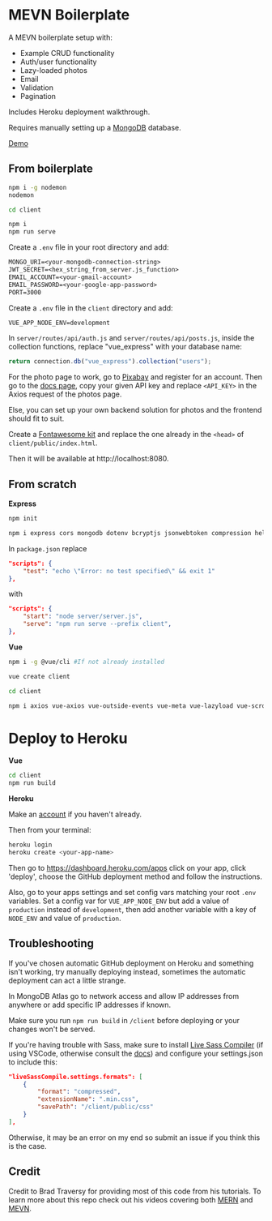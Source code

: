 <h1>MEVN Boilerplate</h1>

A MEVN boilerplate setup with:

<ul>
 <li>Example CRUD functionality</li>
 <li>Auth/user functionality</li>
 <li>Lazy-loaded photos</li>
 <li>Email</li>
 <li>Validation</li>
 <li>Pagination</li> 
</ul>

Includes Heroku deployment walkthrough.

Requires manually setting up a [MongoDB](https://www.mongodb.com) database.

[Demo](https://mevn-js.herokuapp.com/)

## From boilerplate

```bash
npm i -g nodemon
nodemon

cd client

npm i
npm run serve
```

Create a `.env` file in your root directory and add:

```txt
MONGO_URI=<your-mongodb-connection-string>
JWT_SECRET=<hex_string_from_server.js_function>
EMAIL_ACCOUNT=<your-gmail-account>
EMAIL_PASSWORD=<your-google-app-password>
PORT=3000
```

Create a `.env` file in the `client` directory and add:

```txt
VUE_APP_NODE_ENV=development
```

In `server/routes/api/auth.js` and `server/routes/api/posts.js`, inside the collection functions, replace "vue_express" with your database name:

```js
return connection.db("vue_express").collection("users");
```

For the photo page to work, go to [Pixabay](https://pixabay.com/accounts/register/) and register for an account. Then go to the [docs page](https://pixabay.com/api/docs/), copy your given API key and replace `<API_KEY>` in the Axios request of the photos page.

Else, you can set up your own backend solution for photos and the frontend should fit to suit.

Create a [Fontawesome kit](https://fontawesome.com/) and replace the one already in the `<head>` of `client/public/index.html`.

Then it will be available at http://localhost:8080.

## From scratch

**Express**

```bash
npm init

npm i express cors mongodb dotenv bcryptjs jsonwebtoken compression helmet nodemailer morgan
```

In `package.json` replace

```json
"scripts": {
    "test": "echo \"Error: no test specified\" && exit 1"
},
```

with

```json
"scripts": {
    "start": "node server/server.js",
    "serve": "npm run serve --prefix client",
},
```

**Vue**

```bash
npm i -g @vue/cli #If not already installed

vue create client

cd client

npm i axios vue-axios vue-outside-events vue-meta vue-lazyload vue-scrollactive vue-toasted
```

# Deploy to Heroku

**Vue**

```bash
cd client
npm run build
```

**Heroku**

Make an [account](http://heroku.com) if you haven't already.

Then from your terminal:

```bash
heroku login
heroku create <your-app-name>
```

Then go to https://dashboard.heroku.com/apps click on your app, click 'deploy', choose the GitHub deployment method and follow the instructions.

Also, go to your apps settings and set config vars matching your root `.env` variables. Set a config var for `VUE_APP_NODE_ENV` but add a value of `production` instead of `development`, then add another variable with a key of `NODE_ENV` and value of `production`.

## Troubleshooting

If you've chosen automatic GitHub deployment on Heroku and something isn't working, try manually deploying instead, sometimes the automatic deployment can act a little strange.

In MongoDB Atlas go to network access and allow IP addresses from anywhere or add specific IP addresses if known.

Make sure you run `npm run build` in `/client` before deploying or your changes won't be served.

If you're having trouble with Sass, make sure to install [Live Sass Compiler](https://marketplace.visualstudio.com/items?itemName=ritwickdey.live-sass) (if using VSCode, otherwise consult the [docs](https://sass-lang.com/)) and configure your settings.json to include this:

```json
"liveSassCompile.settings.formats": [
    {
        "format": "compressed",
        "extensionName": ".min.css",
        "savePath": "/client/public/css"
    }
],
```

Otherwise, it may be an error on my end so submit an issue if you think this is the case.

## Credit

Credit to Brad Traversy for providing most of this code from his tutorials. To learn more about this repo check out his videos covering both [MERN](https://www.youtube.com/watch?v=PBTYxXADG_k&list=PLillGF-RfqbbiTGgA77tGO426V3hRF9iE) and [MEVN](https://www.youtube.com/watch?v=j55fHUJqtyw&list=PLillGF-RfqbYSx-Ab1xWVanGKtowTsnNm).
